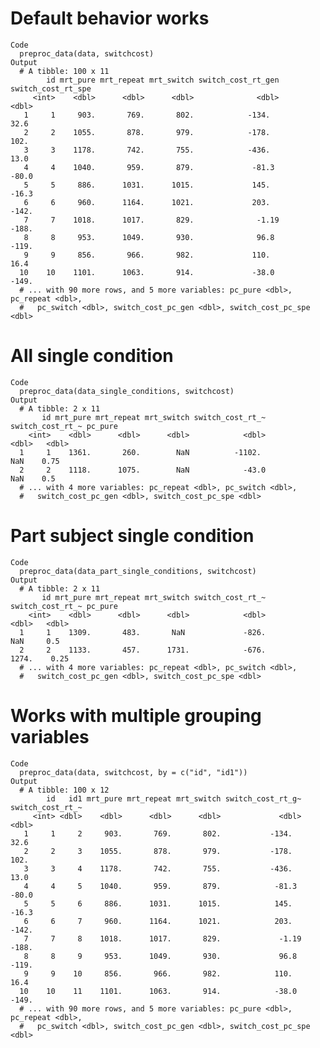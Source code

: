 # Default behavior works

    Code
      preproc_data(data, switchcost)
    Output
      # A tibble: 100 x 11
            id mrt_pure mrt_repeat mrt_switch switch_cost_rt_gen switch_cost_rt_spe
         <int>    <dbl>      <dbl>      <dbl>              <dbl>              <dbl>
       1     1     903.       769.       802.            -134.                 32.6
       2     2    1055.       878.       979.            -178.                102. 
       3     3    1178.       742.       755.            -436.                 13.0
       4     4    1040.       959.       879.             -81.3               -80.0
       5     5     886.      1031.      1015.             145.                -16.3
       6     6     960.      1164.      1021.             203.               -142. 
       7     7    1018.      1017.       829.              -1.19             -188. 
       8     8     953.      1049.       930.              96.8              -119. 
       9     9     856.       966.       982.             110.                 16.4
      10    10    1101.      1063.       914.             -38.0              -149. 
      # ... with 90 more rows, and 5 more variables: pc_pure <dbl>, pc_repeat <dbl>,
      #   pc_switch <dbl>, switch_cost_pc_gen <dbl>, switch_cost_pc_spe <dbl>

# All single condition

    Code
      preproc_data(data_single_conditions, switchcost)
    Output
      # A tibble: 2 x 11
           id mrt_pure mrt_repeat mrt_switch switch_cost_rt_~ switch_cost_rt_~ pc_pure
        <int>    <dbl>      <dbl>      <dbl>            <dbl>            <dbl>   <dbl>
      1     1    1361.       260.        NaN          -1102.               NaN    0.75
      2     2    1118.      1075.        NaN            -43.0              NaN    0.5 
      # ... with 4 more variables: pc_repeat <dbl>, pc_switch <dbl>,
      #   switch_cost_pc_gen <dbl>, switch_cost_pc_spe <dbl>

# Part subject single condition

    Code
      preproc_data(data_part_single_conditions, switchcost)
    Output
      # A tibble: 2 x 11
           id mrt_pure mrt_repeat mrt_switch switch_cost_rt_~ switch_cost_rt_~ pc_pure
        <int>    <dbl>      <dbl>      <dbl>            <dbl>            <dbl>   <dbl>
      1     1    1309.       483.       NaN             -826.             NaN     0.5 
      2     2    1133.       457.      1731.            -676.            1274.    0.25
      # ... with 4 more variables: pc_repeat <dbl>, pc_switch <dbl>,
      #   switch_cost_pc_gen <dbl>, switch_cost_pc_spe <dbl>

# Works with multiple grouping variables

    Code
      preproc_data(data, switchcost, by = c("id", "id1"))
    Output
      # A tibble: 100 x 12
            id   id1 mrt_pure mrt_repeat mrt_switch switch_cost_rt_g~ switch_cost_rt_~
         <int> <dbl>    <dbl>      <dbl>      <dbl>             <dbl>            <dbl>
       1     1     2     903.       769.       802.           -134.               32.6
       2     2     3    1055.       878.       979.           -178.              102. 
       3     3     4    1178.       742.       755.           -436.               13.0
       4     4     5    1040.       959.       879.            -81.3             -80.0
       5     5     6     886.      1031.      1015.            145.              -16.3
       6     6     7     960.      1164.      1021.            203.             -142. 
       7     7     8    1018.      1017.       829.             -1.19           -188. 
       8     8     9     953.      1049.       930.             96.8            -119. 
       9     9    10     856.       966.       982.            110.               16.4
      10    10    11    1101.      1063.       914.            -38.0            -149. 
      # ... with 90 more rows, and 5 more variables: pc_pure <dbl>, pc_repeat <dbl>,
      #   pc_switch <dbl>, switch_cost_pc_gen <dbl>, switch_cost_pc_spe <dbl>

